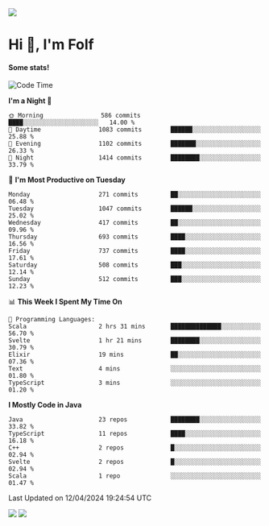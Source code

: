 <img src="https://komarev.com/ghpvc/?username=itsfolf"/>
<h1>Hi 👋, I'm Folf</h1>


#### Some stats!
<!--START_SECTION:waka-->
![Code Time](http://img.shields.io/badge/Code%20Time-2%2C193%20hrs%2058%20mins-blue)

**I'm a Night 🦉** 

```text
🌞 Morning                586 commits         ████░░░░░░░░░░░░░░░░░░░░░   14.00 % 
🌆 Daytime                1083 commits        ██████░░░░░░░░░░░░░░░░░░░   25.88 % 
🌃 Evening                1102 commits        ███████░░░░░░░░░░░░░░░░░░   26.33 % 
🌙 Night                  1414 commits        ████████░░░░░░░░░░░░░░░░░   33.79 % 
```
📅 **I'm Most Productive on Tuesday** 

```text
Monday                   271 commits         ██░░░░░░░░░░░░░░░░░░░░░░░   06.48 % 
Tuesday                  1047 commits        ██████░░░░░░░░░░░░░░░░░░░   25.02 % 
Wednesday                417 commits         ██░░░░░░░░░░░░░░░░░░░░░░░   09.96 % 
Thursday                 693 commits         ████░░░░░░░░░░░░░░░░░░░░░   16.56 % 
Friday                   737 commits         ████░░░░░░░░░░░░░░░░░░░░░   17.61 % 
Saturday                 508 commits         ███░░░░░░░░░░░░░░░░░░░░░░   12.14 % 
Sunday                   512 commits         ███░░░░░░░░░░░░░░░░░░░░░░   12.23 % 
```


📊 **This Week I Spent My Time On** 

```text
💬 Programming Languages: 
Scala                    2 hrs 31 mins       ██████████████░░░░░░░░░░░   56.70 % 
Svelte                   1 hr 21 mins        ████████░░░░░░░░░░░░░░░░░   30.79 % 
Elixir                   19 mins             ██░░░░░░░░░░░░░░░░░░░░░░░   07.36 % 
Text                     4 mins              ░░░░░░░░░░░░░░░░░░░░░░░░░   01.80 % 
TypeScript               3 mins              ░░░░░░░░░░░░░░░░░░░░░░░░░   01.20 % 
```

**I Mostly Code in Java** 

```text
Java                     23 repos            ████████░░░░░░░░░░░░░░░░░   33.82 % 
TypeScript               11 repos            ████░░░░░░░░░░░░░░░░░░░░░   16.18 % 
C++                      2 repos             █░░░░░░░░░░░░░░░░░░░░░░░░   02.94 % 
Svelte                   2 repos             █░░░░░░░░░░░░░░░░░░░░░░░░   02.94 % 
Scala                    1 repo              ░░░░░░░░░░░░░░░░░░░░░░░░░   01.47 % 
```




 Last Updated on 12/04/2024 19:24:54 UTC
<!--END_SECTION:waka-->
<a src="https://discord.com/users/1090088995976925305"><img src="https://lanyard-profile-readme.vercel.app/api/1090088995976925305"/></a></td> 
<img src="https://hit.yhype.me/github/profile?user_id=9268058"/>
